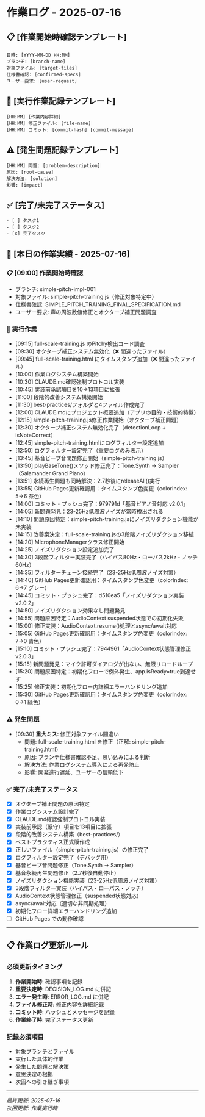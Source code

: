 # 作業ログ - 2025-07-16

## 📋 [作業開始時確認テンプレート]
```
日時: [YYYY-MM-DD HH:MM]
ブランチ: [branch-name]
対象ファイル: [target-files]
仕様書確認: [confirmed-specs]
ユーザー要求: [user-request]
```

## 🔧 [実行作業記録テンプレート]
```
[HH:MM] [作業内容詳細]
[HH:MM] 修正ファイル: [file-name]
[HH:MM] コミット: [commit-hash] [commit-message]
```

## ⚠️ [発生問題記録テンプレート]
```
[HH:MM] 問題: [problem-description]
原因: [root-cause]
解決方法: [solution]
影響: [impact]
```

## ✅ [完了/未完了ステータス]
```
- [ ] タスク1
- [ ] タスク2
- [x] 完了タスク
```

## 📝 [本日の作業実績 - 2025-07-16]

### 📋 [09:00] 作業開始時確認
- ブランチ: simple-pitch-impl-001
- 対象ファイル: simple-pitch-training.js（修正対象特定中）
- 仕様書確認: SIMPLE_PITCH_TRAINING_FINAL_SPECIFICATION.md
- ユーザー要求: 声の周波数値修正とオクターブ補正問題調査

### 🔧 実行作業
- [09:15] full-scale-training.js のPitchy検出コード調査
- [09:30] オクターブ補正システム無効化（❌ 間違ったファイル）
- [09:45] full-scale-training.html にタイムスタンプ追加（❌ 間違ったファイル）
- [10:00] 作業ログシステム構築開始
- [10:30] CLAUDE.md確認強制プロトコル実装
- [10:45] 実装前承認項目を10→13項目に拡張
- [11:00] 段階的改善システム構築開始
- [11:30] best-practices/フォルダと4ファイル作成完了
- [12:00] CLAUDE.mdにプロジェクト概要追加（アプリの目的・技術的特徴）
- [12:15] simple-pitch-training.js修正作業開始（オクターブ補正問題）
- [12:30] オクターブ補正システム無効化完了（detectionLoop + isNoteCorrect）
- [12:45] simple-pitch-training.htmlにログフィルター設定追加
- [12:50] ログフィルター設定完了（重要ログのみ表示）
- [13:45] 基音ビープ音問題修正開始（simple-pitch-training.js）
- [13:50] playBaseTone()メソッド修正完了：Tone.Synth → Sampler（Salamander Grand Piano）
- [13:51] 永続再生問題も同時解決：2.7秒後にreleaseAll()実行
- [13:55] GitHub Pages更新確認用：タイムスタンプ色変更（colorIndex: 5→6 茶色）
- [14:00] コミット・プッシュ完了：979791d「基音ピアノ音対応 v2.0.1」
- [14:05] 新問題発見：23-25Hz低周波ノイズが常時検出される
- [14:10] 問題原因特定：simple-pitch-training.jsにノイズリダクション機能が未実装
- [14:15] 改善案決定：full-scale-training.jsの3段階ノイズリダクション移植
- [14:20] MicrophoneManagerクラス修正開始
- [14:25] ノイズリダクション設定追加完了
- [14:30] 3段階フィルター実装完了（ハイパス80Hz・ローパス2kHz・ノッチ60Hz）
- [14:35] フィルターチェーン接続完了（23-25Hz低周波ノイズ対策）
- [14:40] GitHub Pages更新確認用：タイムスタンプ色変更（colorIndex: 6→7 グレー）
- [14:45] コミット・プッシュ完了：d510ea5「ノイズリダクション実装 v2.0.2」
- [14:50] ノイズリダクション効果なし問題発見
- [14:55] 問題原因特定：AudioContext suspended状態での初期化失敗
- [15:00] 修正実装：AudioContext.resume()処理とasync/await対応
- [15:05] GitHub Pages更新確認用：タイムスタンプ色変更（colorIndex: 7→0 青色）
- [15:10] コミット・プッシュ完了：7944961「AudioContext状態管理修正 v2.0.3」
- [15:15] 新問題発見：マイク許可ダイアログが出ない、無限リロードループ
- [15:20] 問題原因特定：初期化フローで例外発生、app.isReady=true到達せず
- [15:25] 修正実装：初期化フロー内詳細エラーハンドリング追加
- [15:30] GitHub Pages更新確認用：タイムスタンプ色変更（colorIndex: 0→1 緑色）

### ⚠️ 発生問題
- [09:30] **重大ミス**: 修正対象ファイル間違い
  - 問題: full-scale-training.html を修正（正解: simple-pitch-training.html）
  - 原因: ブランチ仕様書確認不足、思い込みによる判断
  - 解決方法: 作業ログシステム導入による再発防止
  - 影響: 開発進行遅延、ユーザーの信頼低下

### ✅ 完了/未完了ステータス
- [x] オクターブ補正問題の原因特定
- [x] 作業ログシステム設計完了
- [x] CLAUDE.md確認強制プロトコル実装
- [x] 実装前承認（厳守）項目を13項目に拡張
- [x] 段階的改善システム構築（best-practices/）
- [x] ベストプラクティス正式版作成
- [x] 正しいファイル（simple-pitch-training.js）の修正完了
- [x] ログフィルター設定完了（デバッグ用）
- [x] 基音ビープ音問題修正（Tone.Synth → Sampler）
- [x] 基音永続再生問題修正（2.7秒後自動停止）
- [x] ノイズリダクション機能実装（23-25Hz低周波ノイズ対策）
- [x] 3段階フィルター実装（ハイパス・ローパス・ノッチ）
- [x] AudioContext状態管理修正（suspended状態対応）
- [x] async/await対応（適切な非同期処理）
- [x] 初期化フロー詳細エラーハンドリング追加
- [ ] GitHub Pages での動作確認

---

## 📋 作業ログ更新ルール

### 必須更新タイミング
1. **作業開始時**: 確認事項を記録
2. **重要決定時**: DECISION_LOG.md に併記
3. **エラー発生時**: ERROR_LOG.md に併記
4. **ファイル修正時**: 修正内容を詳細記録
5. **コミット時**: ハッシュとメッセージを記録
6. **作業終了時**: 完了ステータス更新

### 記録必須項目
- 対象ブランチとファイル
- 実行した具体的作業
- 発生した問題と解決策
- 意思決定の根拠
- 次回への引き継ぎ事項

---

*最終更新: 2025-07-16*  
*次回更新: 作業実行時*
